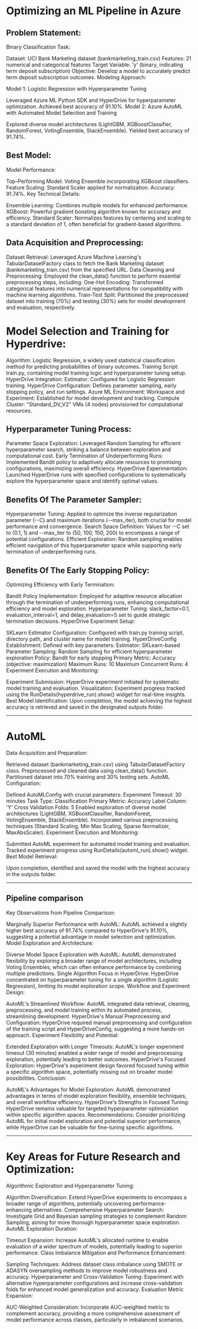 # Optimizing an ML Pipeline in Azure

## Problem Statement:

Binary Classification Task:

Dataset: UCI Bank Marketing dataset (bankmarketing_train.csv)
Features: 21 numerical and categorical features
Target Variable: 'y' (binary, indicating term deposit subscription)
Objective: Develop a model to accurately predict term deposit subscription outcomes.
Modeling Approach:

Model 1: Logistic Regression with Hyperparameter Tuning

Leveraged Azure ML Python SDK and HyperDrive for hyperparameter optimization.
Achieved best accuracy of 91.10%.
Model 2: Azure AutoML with Automated Model Selection and Training

Explored diverse model architectures (LightGBM, XGBoostClassifier, RandomForest, VotingEnsemble, StackEnsemble).
Yielded best accuracy of 91.74%.

## Best Model:

Model Performance:

Top-Performing Model: Voting Ensemble incorporating XGBoost classifiers.
Feature Scaling: Standard Scaler applied for normalization.
Accuracy: 91.74%.
Key Technical Details:

Ensemble Learning: Combines multiple models for enhanced performance.
XGBoost: Powerful gradient boosting algorithm known for accuracy and efficiency.
Standard Scaler: Normalizes features by centering and scaling to a standard deviation of 1, often beneficial for gradient-based algorithms.

## Data Acquisition and Preprocessing:

Dataset Retrieval: Leveraged Azure Machine Learning's TabularDatasetFactory class to fetch the Bank Marketing dataset (bankmarketing_train.csv) from the specified URL.
Data Cleaning and Preprocessing: Employed the clean_data() function to perform essential preprocessing steps, including:
One-Hot Encoding: Transformed categorical features into numerical representations for compatibility with machine learning algorithms.
Train-Test Split: Partitioned the preprocessed dataset into training (70%) and testing (30%) sets for model development and evaluation, respectively.

# Model Selection and Training for Hyperdrive:

Algorithm: Logistic Regression, a widely used statistical classification method for predicting probabilities of binary outcomes.
Training Script: train.py, containing model training logic and hyperparameter tuning setup.
HyperDrive Integration:
Estimator: Configured for Logistic Regression training.
HyperDrive Configuration: Defines parameter sampling, early stopping policy, and run settings.
Azure ML Environment:
Workspace and Experiment: Established for model development and tracking.
Compute Cluster: "Standard_DV_V2" VMs (4 nodes) provisioned for computational resources.

## Hyperparameter Tuning Process:

Parameter Space Exploration:
Leveraged Random Sampling for efficient hyperparameter search, striking a balance between exploration and computational cost.
Early Termination of Underperforming Runs:
Implemented Bandit policy to adaptively allocate resources to promising configurations, maximizing overall efficiency.
HyperDrive Experimentation:
Launched HyperDrive runs with specified configurations to systematically explore the hyperparameter space and identify optimal values.

## Benefits Of The Parameter Sampler:

Hyperparameter Tuning: Applied to optimize the inverse regularization parameter (--C) and maximum iterations (--max_iter), both crucial for model performance and convergence.
Search Space Definition: Values for --C set to (0.1, 1) and --max_iter to (50, 100, 150, 200) to encompass a range of potential configurations.
Efficient Exploration: Random sampling enables efficient navigation of this hyperparameter space while supporting early termination of underperforming runs.

## Benefits Of The Early Stopping Policy:

Optimizing Efficiency with Early Termination:

Bandit Policy Implementation: Employed for adaptive resource allocation through the termination of underperforming runs, enhancing computational efficiency and model exploration.
Hyperparameter Tuning: slack_factor=0.1, evaluation_interval=1, and delay_evaluation=5 set to guide strategic termination decisions.
HyperDrive Experiment Setup:

SKLearn Estimator Configuration: Configured with train.py training script, directory path, and cluster name for model training.
HyperDriveConfig Establishment: Defined with key parameters:
Estimator: SKLearn-based
Parameter Sampling: Random Sampling for efficient hyperparameter exploration
Policy: Bandit for early stopping
Primary Metric: Accuracy (objective: maximization)
Maximum Runs: 10
Maximum Concurrent Runs: 4
Experiment Execution and Monitoring:

Experiment Submission: HyperDrive experiment initiated for systematic model training and evaluation.
Visualization: Experiment progress tracked using the RunDetails(hyperdrive_run).show() widget for real-time insights.
Best Model Identification: Upon completion, the model achieving the highest accuracy is retrieved and saved in the designated outputs folder.

---

# AutoML

Data Acquisition and Preparation:

Retrieved dataset (bankmarketing_train.csv) using TabularDatasetFactory class.
Preprocessed and cleaned data using clean_data() function.
Partitioned dataset into 70% training and 30% testing sets.
AutoML Configuration:

Defined AutoMLConfig with crucial parameters:
Experiment Timeout: 30 minutes
Task Type: Classification
Primary Metric: Accuracy
Label Column: 'Y'
Cross Validation Folds: 5
Enabled exploration of diverse model architectures (LightGBM, XGBoostClassifier, RandomForest, VotingEnsemble, StackEnsemble).
Incorporated various preprocessing techniques (Standard Scaling, Min Max Scaling, Sparse Normalizer, MaxAbsScaler).
Experiment Execution and Monitoring:

Submitted AutoML experiment for automated model training and evaluation.
Tracked experiment progress using RunDetails(automl_run).show() widget.
Best Model Retrieval:

Upon completion, identified and saved the model with the highest accuracy in the outputs folder.

---

## Pipeline comparison

Key Observations from Pipeline Comparison:

Marginally Superior Performance with AutoML: AutoML achieved a slightly higher best accuracy of 91.74% compared to HyperDrive's 91.10%, suggesting a potential advantage in model selection and optimization.
Model Exploration and Architecture:

Diverse Model Space Exploration with AutoML: AutoML demonstrated flexibility by exploring a broader range of model architectures, including Voting Ensembles, which can often enhance performance by combining multiple predictions.
Single Algorithm Focus in HyperDrive: HyperDrive concentrated on hyperparameter tuning for a single algorithm (Logistic Regression), limiting its model exploration scope.
Workflow and Experiment Design:

AutoML's Streamlined Workflow: AutoML integrated data retrieval, cleaning, preprocessing, and model training within its automated process, streamlining development.
HyperDrive's Manual Preprocessing and Configuration: HyperDrive required manual preprocessing and configuration of the training script and HyperDriveConfig, suggesting a more hands-on approach.
Experiment Flexibility and Potential:

Extended Exploration with Longer Timeouts: AutoML's longer experiment timeout (30 minutes) enabled a wider range of model and preprocessing exploration, potentially leading to better outcomes.
HyperDrive's Focused Exploration: HyperDrive's experiment design favored focused tuning within a specific algorithm space, potentially missing out on broader model possibilities.
Conclusion:

AutoML's Advantages for Model Exploration: AutoML demonstrated advantages in terms of model exploration flexibility, ensemble techniques, and overall workflow efficiency.
HyperDrive's Strengths in Focused Tuning: HyperDrive remains valuable for targeted hyperparameter optimization within specific algorithm spaces.
Recommendations: Consider prioritizing AutoML for initial model exploration and potential superior performance, while HyperDrive can be valuable for fine-tuning specific algorithms.

---

# Key Areas for Future Research and Optimization:

Algorithmic Exploration and Hyperparameter Tuning:

Algorithm Diversification: Extend HyperDrive experiments to encompass a broader range of algorithms, potentially uncovering performance-enhancing alternatives.
Comprehensive Hyperparameter Search: Investigate Grid and Bayesian sampling strategies to complement Random Sampling, aiming for more thorough hyperparameter space exploration.
AutoML Exploration Duration:

Timeout Expansion: Increase AutoML's allocated runtime to enable evaluation of a wider spectrum of models, potentially leading to superior performance.
Class Imbalance Mitigation and Performance Enhancement:

Sampling Techniques: Address dataset class imbalance using SMOTE or ADASYN oversampling methods to improve model robustness and accuracy.
Hyperparameter and Cross-Validation Tuning: Experiment with alternative hyperparameter configurations and increase cross-validation folds for enhanced model generalization and accuracy.
Evaluation Metric Expansion:

AUC-Weighted Consideration: Incorporate AUC-weighted metric to complement accuracy, providing a more comprehensive assessment of model performance across classes, particularly in imbalanced scenarios.
